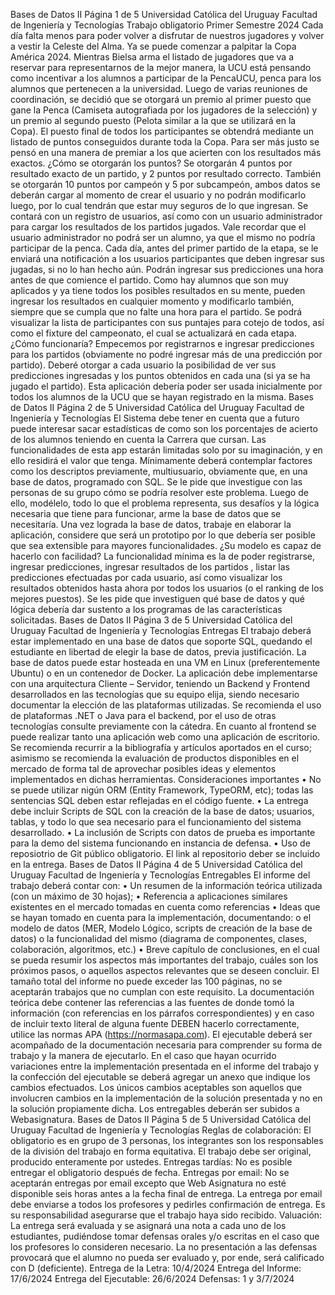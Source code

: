 Bases de Datos II Página 1 de 5
Universidad Católica del Uruguay Facultad de Ingeniería y Tecnologías
Trabajo obligatorio
Primer Semestre 2024
Cada día falta menos para poder volver a disfrutar de nuestros jugadores y volver a
vestir la Celeste del Alma. Ya se puede comenzar a palpitar la Copa América 2024.
Mientras Bielsa arma el listado de jugadores que va a reservar para representarnos de
la mejor manera, la UCU está pensando como incentivar a los alumnos a participar de
la PencaUCU, penca para los alumnos que pertenecen a la universidad.
Luego de varias reuniones de coordinación, se decidió que se otorgará un premio al
primer puesto que gane la Penca (Camiseta autografiada por los jugadores de la
selección) y un premio al segundo puesto (Pelota similar a la que se utilizará en la
Copa). El puesto final de todos los participantes se obtendrá mediante un listado de
puntos conseguidos durante toda la Copa.
Para ser más justo se pensó en una manera de premiar a los que acierten con los
resultados más exactos. ¿Cómo se otorgarán los puntos? Se otorgarán 4 puntos por
resultado exacto de un partido, y 2 puntos por resultado correcto. También se
otorgarán 10 puntos por campeón y 5 por subcampeón, ambos datos se deberán
cargar al momento de crear el usuario y no podrán modificarlo luego, por lo cual
tendrán que estar muy seguros de lo que ingresan. Se contará con un registro de
usuarios, así como con un usuario administrador para cargar los resultados de los
partidos jugados. Vale recordar que el usuario administrador no podrá ser un alumno,
ya que el mismo no podría participar de la penca.
Cada día, antes del primer partido de la etapa, se le enviará una notificación a los
usuarios participantes que deben ingresar sus jugadas, si no lo han hecho aún. Podrán
ingresar sus predicciones una hora antes de que comience el partido. Como hay
alumnos que son muy aplicados y ya tiene todos los posibles resultados en su mente,
pueden ingresar los resultados en cualquier momento y modificarlo también, siempre
que se cumpla que no falte una hora para el partido.
Se podrá visualizar la lista de participantes con sus puntajes para cotejo de todos, así
como el fixture del campeonato, el cual se actualizará en cada etapa. ¿Cómo
funcionaría? Empecemos por registrarnos e ingresar predicciones para los partidos
(obviamente no podré ingresar más de una predicción por partido). Deberé otorgar a
cada usuario la posibilidad de ver sus predicciones ingresadas y los puntos obtenidos
en cada una (si ya se ha jugado el partido). Esta aplicación debería poder ser usada
inicialmente por todos los alumnos de la UCU que se hayan registrado en la misma.
Bases de Datos II Página 2 de 5
Universidad Católica del Uruguay Facultad de Ingeniería y Tecnologías
El Sistema debe tener en cuenta que a futuro puede interesar sacar estadísticas de
como son los porcentajes de acierto de los alumnos teniendo en cuenta la Carrera que
cursan.
Las funcionalidades de esta app estarán limitadas solo por su imaginación, y en ello
residirá el valor que tenga. Mínimamente deberá contemplar factores como los
descriptos previamente, multiusuario, obviamente que, en una base de datos,
programado con SQL.
Se le pide que investigue con las personas de su grupo cómo se podría resolver este
problema. Luego de ello, modélelo, todo lo que el problema representa, sus desafíos y
la lógica necesaria que tiene para funcionar, arme la base de datos que se necesitaría.
Una vez lograda la base de datos, trabaje en elaborar la aplicación, considere que será
un prototipo por lo que debería ser posible que sea extensible para mayores
funcionalidades. ¿Su modelo es capaz de hacerlo con facilidad?
La funcionalidad mínima es la de poder registrarse, ingresar predicciones, ingresar
resultados de los partidos , listar las predicciones efectuadas por cada usuario, así
como visualizar los resultados obtenidos hasta ahora por todos los usuarios (o el
ranking de los mejores puestos).
Se les pide que investiguen qué base de datos y qué lógica debería dar sustento a los
programas de las características solicitadas.
Bases de Datos II Página 3 de 5
Universidad Católica del Uruguay Facultad de Ingeniería y Tecnologías
Entregas
El trabajo deberá estar implementado en una base de datos que soporte SQL,
quedando el estudiante en libertad de elegir la base de datos, previa justificación. La
base de datos puede estar hosteada en una VM en Linux (preferentemente Ubuntu) o
en un contenedor de Docker.
La aplicación debe implementarse con una arquitectura Cliente – Servidor, teniendo
un Backend y Frontend desarrollados en las tecnologías que su equipo elija, siendo
necesario documentar la elección de las plataformas utilizadas. Se recomienda el uso
de plataformas .NET o Java para el backend, por el uso de otras tecnologías consulte
previamente con la cátedra. En cuanto al frontend se puede realizar tanto una
aplicación web como una aplicación de escritorio.
Se recomienda recurrir a la bibliografía y artículos aportados en el curso; asimismo se
recomienda la evaluación de productos disponibles en el mercado de forma tal de
aprovechar posibles ideas y elementos implementados en dichas herramientas.
Consideraciones importantes
• No se puede utilizar nigún ORM (Entity Framework, TypeORM, etc); todas las
sentencias SQL deben estar reflejadas en el código fuente.
• La entrega debe incluir Scripts de SQL con la creación de la base de datos;
usuarios, tablas, y todo lo que sea necesario para el funcionamiento del sistema
desarrollado.
• La inclusión de Scripts con datos de prueba es importante para la demo del
sistema funcionando en instancia de defensa.
• Uso de reposiotrio de Git público obligatorio. El link al repositorio deber se
incluido en la entrega.
Bases de Datos II Página 4 de 5
Universidad Católica del Uruguay Facultad de Ingeniería y Tecnologías
Entregables
El informe del trabajo deberá contar con:
• Un resumen de la información teórica utilizada (con un máximo de 30 hojas);
• Referencia a aplicaciones similares existentes en el mercado tomadas en cuenta
como referencias
• Ideas que se hayan tomado en cuenta para la implementación, documentando:
o el modelo de datos (MER, Modelo Lógico, scripts de creación de la base
de datos)
o la funcionalidad del mismo (diagrama de componentes, clases,
colaboración, algoritmos, etc.)
• Breve capítulo de conclusiones, en el cual se pueda resumir los aspectos más
importantes del trabajo, cuáles son los próximos pasos, o aquellos aspectos
relevantes que se deseen concluir.
El tamaño total del informe no puede exceder las 100 páginas, no se aceptarán
trabajos que no cumplan con este requisito.
La documentación teórica debe contener las referencias a las fuentes de donde tomó la
información (con referencias en los párrafos correspondientes) y en caso de incluir
texto literal de alguna fuente DEBEN hacerlo correctamente, utilice las normas APA
(https://normasapa.com).
El ejecutable deberá ser acompañado de la documentación necesaria para comprender
su forma de trabajo y la manera de ejecutarlo. En el caso que hayan ocurrido
variaciones entre la implementación presentada en el informe del trabajo y la
confección del ejecutable se deberá agregar un anexo que indique los cambios
efectuados. Los únicos cambios aceptables son aquellos que involucren cambios en la
implementación de la solución presentada y no en la solución propiamente dicha.
Los entregables deberán ser subidos a Webasignatura.
Bases de Datos II Página 5 de 5
Universidad Católica del Uruguay Facultad de Ingeniería y Tecnologías
Reglas de colaboración: El obligatorio es en grupo de 3 personas, los integrantes son
los responsables de la división del trabajo en forma equitativa. El trabajo debe ser
original, producido enteramente por ustedes.
Entregas tardías: No es posible entregar el obligatorio después de fecha.
Entregas por email: No se aceptarán entregas por email excepto que Web Asignatura
no esté disponible seis horas antes a la fecha final de entrega. La entrega por email
debe enviarse a todos los profesores y pedirles confirmación de entrega. Es su
responsabilidad asegurarse que el trabajo haya sido recibido.
Valuación: La entrega será evaluada y se asignará una nota a cada uno de los
estudiantes, pudiéndose tomar defensas orales y/o escritas en el caso que los
profesores lo consideren necesario. La no presentación a las defensas provocará que el
alumno no pueda ser evaluado y, por ende, será calificado con D (deficiente).
Entrega de la Letra: 10/4/2024
Entrega del Informe: 17/6/2024
Entrega del Ejecutable: 26/6/2024
Defensas: 1 y 3/7/2024
